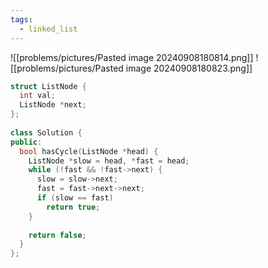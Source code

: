 ```yaml
---
tags:
  - linked_list
---
```

![[problems/pictures/Pasted image 20240908180814.png]]
![[problems/pictures/Pasted image 20240908180823.png]]
```c++
struct ListNode {  
  int val;  
  ListNode *next;  
};  
  
class Solution {  
public:  
  bool hasCycle(ListNode *head) {  
    ListNode *slow = head, *fast = head;  
    while (!fast && !fast->next) {  
      slow = slow->next;  
      fast = fast->next->next;  
      if (slow == fast)  
        return true;  
    }  
  
    return false;  
  }  
};
```